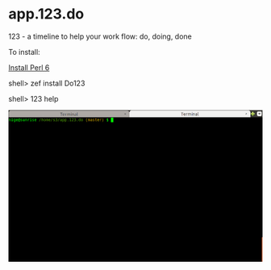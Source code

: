 # app.123.do

123 - a timeline to help your work flow: do, doing, done

To install:

[Install Perl 6](http://perl6intro.com/#_installing_perl_6)

shell> zef install Do123

shell> 123 help

![](images/demo.gif?raw=true)
